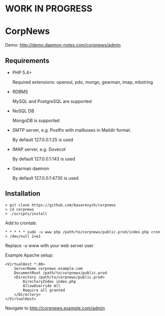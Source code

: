 WORK IN PROGRESS
================

CorpNews
========

Demo: http://demo.daemon-notes.com/corpnews/admin


Requirements
------------

* PHP 5.4+

  Required extensions: openssl, pdo, mongo, gearman, imap, mbstring

* RDBMS

  MySQL and PostgreSQL are supported

* NoSQL DB

  MongoDB is supported

* SMTP server, e.g. Postfix with mailboxes in Maildir format.

  By default 127.0.0.1:25 is used

* IMAP server, e.g. Dovecot

  By default 127.0.0.1:143 is used

* Gearman daemon

  By default 127.0.0.1:4730 is used


Installation
------------

```shell
> git clone https://github.com/basarevych/corpnews
> cd corpnews
> ./scripts/install
```

Add to crontab:
```cron
* * * * * sudo -u www php /path/to/corpnews/public.prod/index.php cron > /dev/null 2>&1
```

Replace -u www with your web server user

Example Apache setup:

```
<VirtualHost *:80>
    ServerName corpnews.example.com
    DocumentRoot /path/to/corpnews/public.prod
    <Directory /path/to/corpnews/public.prod>
        DirectoryIndex index.php
        AllowOverride All
        Require all granted
    </Directory>
</VirtualHost>
```

Navigate to http://corpnews.example.com/admin
